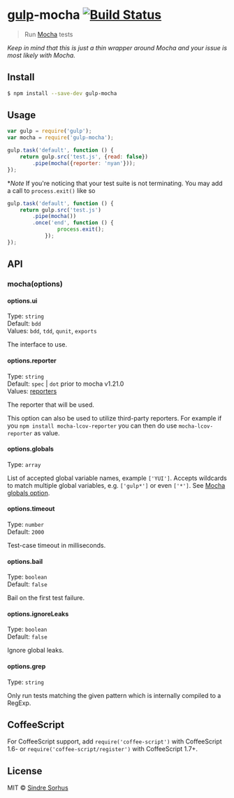 # [gulp](http://gulpjs.com)-mocha [![Build Status](https://travis-ci.org/sindresorhus/gulp-mocha.svg?branch=master)](https://travis-ci.org/sindresorhus/gulp-mocha)

> Run [Mocha](https://github.com/mochajs/mocha/) tests

*Keep in mind that this is just a thin wrapper around Mocha and your issue is most likely with Mocha.*


## Install

```sh
$ npm install --save-dev gulp-mocha
```


## Usage

```js
var gulp = require('gulp');
var mocha = require('gulp-mocha');

gulp.task('default', function () {
	return gulp.src('test.js', {read: false})
		.pipe(mocha({reporter: 'nyan'}));
});
```
**Note* If you're noticing that your test suite is not terminating. You may add a call to `process.exit()` like so
```js
gulp.task('default', function () {
	return gulp.src('test.js')
		.pipe(mocha())
		.once('end', function () {
      			process.exit();
    		});
});
```

## API

### mocha(options)


#### options.ui

Type: `string`  
Default: `bdd`  
Values: `bdd`, `tdd`, `qunit`, `exports`

The interface to use.


#### options.reporter

Type: `string`  
Default: `spec` | `dot` prior to mocha v1.21.0  
Values: [reporters](https://github.com/mochajs/mocha/tree/master/lib/reporters)

The reporter that will be used.

This option can also be used to utilize third-party reporters. For example if you `npm install mocha-lcov-reporter` you can then do use `mocha-lcov-reporter` as value.


#### options.globals

Type: `array`

List of accepted global variable names, example `['YUI']`. Accepts wildcards to match multiple global variables, e.g. `['gulp*']` or even `['*']`. See [Mocha globals option](http://mochajs.org/#globals-option).


#### options.timeout

Type: `number`  
Default: `2000`

Test-case timeout in milliseconds.


#### options.bail

Type: `boolean`  
Default: `false`

Bail on the first test failure.


#### options.ignoreLeaks

Type: `boolean`  
Default: `false`

Ignore global leaks.


#### options.grep

Type: `string`

Only run tests matching the given pattern which is internally compiled to a RegExp.


## CoffeeScript

For CoffeeScript support, add `require('coffee-script')` with CoffeeScript 1.6- or `require('coffee-script/register')` with CoffeeScript 1.7+.


## License

MIT © [Sindre Sorhus](http://sindresorhus.com)
